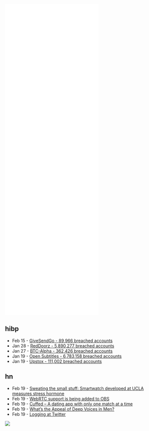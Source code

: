 ![Metrics](https://raw.githubusercontent.com/phixion/phixion/master/metrics.svg)

## hibp

<!--
for https://github.com/phixion/phixion/blob/main/.github/workflows/feeds.yml
-->
<!--START_SECTION:haveibeenpwnd-->
- Feb 15 - [GiveSendGo - 89,966 breached accounts](https://haveibeenpwned.com/PwnedWebsites#GiveSendGo)
- Jan 28 - [RedDoorz - 5,890,277 breached accounts](https://haveibeenpwned.com/PwnedWebsites#RedDoorz)
- Jan 27 - [BTC-Alpha - 362,426 breached accounts](https://haveibeenpwned.com/PwnedWebsites#BTCAlpha)
- Jan 19 - [Open Subtitles - 6,783,158 breached accounts](https://haveibeenpwned.com/PwnedWebsites#OpenSubtitles)
- Jan 19 - [Upstox - 111,002 breached accounts](https://haveibeenpwned.com/PwnedWebsites#Upstox)
<!--END_SECTION:haveibeenpwnd-->

## hn

<!--
for https://github.com/phixion/phixion/blob/main/.github/workflows/feeds.yml
-->
<!--START_SECTION:hn-->
- Feb 19 - [Sweating the small stuff: Smartwatch developed at UCLA measures stress hormone](https://newsroom.ucla.edu/releases/cortisol-sensing-smartwatch)
- Feb 19 - [WebRTC support is being added to OBS](https://github.com/obsproject/obs-studio/discussions/4021)
- Feb 19 - [Cuffed – A dating app with only one match at a time](https://www.cuffedapp.com)
- Feb 19 - [What’s the Appeal of Deep Voices in Men?](https://www.sapiens.org/biology/deep-voice-men-attractive/)
- Feb 19 - [Logging at Twitter](https://blog.twitter.com/engineering/en_us/topics/infrastructure/2021/logging-at-twitter-updated)
<!--END_SECTION:hn-->

<!--
for https://yhype.me
-->
![](https://hit.yhype.me/github/profile?user_id=13013670)
